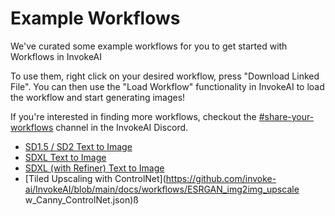 # Example Workflows

We've curated some example workflows for you to get started with Workflows in InvokeAI

To use them, right click on your desired workflow, press "Download Linked File". You can then use the "Load Workflow" functionality in InvokeAI to load the workflow and start generating images!

If you're interested in finding more workflows, checkout the [#share-your-workflows](https://discord.com/channels/1020123559063990373/1130291608097661000) channel in the InvokeAI Discord.

* [SD1.5 / SD2 Text to Image](https://github.com/invoke-ai/InvokeAI/blob/main/docs/workflows/Text_to_Image.json)
* [SDXL Text to Image](https://github.com/invoke-ai/InvokeAI/blob/main/docs/workflows/SDXL_Text_to_Image.json)
* [SDXL (with Refiner) Text to Image](https://github.com/invoke-ai/InvokeAI/blob/main/docs/workflows/SDXL_Text_to_Image.json) 
* [Tiled Upscaling with ControlNet](https://github.com/invoke-ai/InvokeAI/blob/main/docs/workflows/ESRGAN_img2img_upscale w_Canny_ControlNet.json)ß

